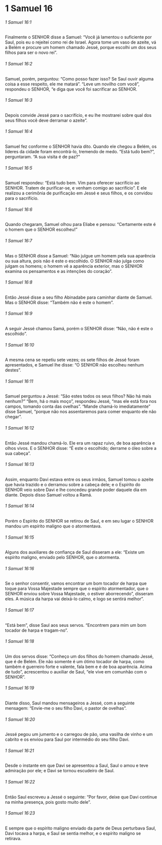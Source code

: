 # 1 Samuel 16

###### 1 Samuel 16:1

Finalmente o SENHOR disse a Samuel: “Você já lamentou o suficiente por Saul, pois eu o rejeitei como rei de Israel. Agora tome um vaso de azeite, vá a Belém e procure um homem chamado Jessé, porque escolhi um dos seus filhos para ser o novo rei”.

###### 1 Samuel 16:2

Samuel, porém, perguntou: “Como posso fazer isso? Se Saul ouvir alguma coisa a esse respeito, ele me matará”. “Leve um novilho com você”, respondeu o SENHOR, “e diga que você foi sacrificar ao SENHOR.

###### 1 Samuel 16:3

Depois convide Jessé para o sacrifício, e eu lhe mostrarei sobre qual dos seus filhos você deve derramar o azeite”.

###### 1 Samuel 16:4

Samuel fez conforme o SENHOR havia dito. Quando ele chegou a Belém, os líderes da cidade foram encontrá-lo, tremendo de medo. “Está tudo bem?”, perguntaram. “A sua visita é de paz?”

###### 1 Samuel 16:5

Samuel respondeu: “Está tudo bem. Vim para oferecer sacrifício ao SENHOR. Tratem de purificar-se, e venham comigo ao sacrifício”. E ele realizou a cerimônia de purificação em Jessé e seus filhos, e os convidou para o sacrifício.

###### 1 Samuel 16:6

Quando chegaram, Samuel olhou para Eliabe e pensou: “Certamente este é o homem que o SENHOR escolheu!”

###### 1 Samuel 16:7

Mas o SENHOR disse a Samuel: “Não julgue um homem pela sua aparência ou sua altura, pois não é este o escolhido. O SENHOR não julga como julgam os homens; o homem vê a aparência exterior, mas o SENHOR examina os pensamentos e as intenções do coração”.

###### 1 Samuel 16:8

Então Jessé disse a seu filho Abinadabe para caminhar diante de Samuel. Mas o SENHOR disse: “Também não é este o homem”.

###### 1 Samuel 16:9

A seguir Jessé chamou Samá, porém o SENHOR disse: “Não, não é este o escolhido”.

###### 1 Samuel 16:10

A mesma cena se repetiu sete vezes; os sete filhos de Jessé foram apresentados, e Samuel lhe disse: “O SENHOR não escolheu nenhum destes”.

###### 1 Samuel 16:11

Samuel perguntou a Jessé: “São estes todos os seus filhos? Não há mais nenhum?” “Bem, há o mais moço”, respondeu Jessé, “mas ele está fora nos campos, tomando conta das ovelhas”. “Mande chamá-lo imediatamente” disse Samuel, “porque não nos assentaremos para comer enquanto ele não chegar”.

###### 1 Samuel 16:12

Então Jessé mandou chamá-lo. Ele era um rapaz ruivo, de boa aparência e olhos vivos. E o SENHOR disse: “É este o escolhido; derrame o óleo sobre a sua cabeça”.

###### 1 Samuel 16:13

Assim, enquanto Davi estava entre os seus irmãos, Samuel tomou o azeite que havia trazido e o derramou sobre a cabeça dele; e o Espírito do SENHOR veio sobre Davi e lhe concedeu grande poder daquele dia em diante. Depois disso Samuel voltou a Ramá.

###### 1 Samuel 16:14

Porém o Espírito do SENHOR se retirou de Saul, e em seu lugar o SENHOR mandou um espírito maligno que o atormentava.

###### 1 Samuel 16:15

Alguns dos auxiliares de confiança de Saul disseram a ele: “Existe um espírito maligno, enviado pelo SENHOR, que o atormenta.

###### 1 Samuel 16:16

Se o senhor consentir, vamos encontrar um bom tocador de harpa que toque para Vossa Majestade sempre que o espírito atormentador, que o SENHOR enviou sobre Vossa Majestade, o estiver aborrecendo”, disseram eles. A música da harpa vai deixá-lo calmo, e logo se sentirá melhor”.

###### 1 Samuel 16:17

“Está bem”, disse Saul aos seus servos. “Encontrem para mim um bom tocador de harpa e tragam-no”.

###### 1 Samuel 16:18

Um dos servos disse: “Conheço um dos filhos do homem chamado Jessé, que é de Belém. Ele não somente é um ótimo tocador de harpa, como também é guerreiro forte e valente, fala bem e é de boa aparência. Acima de tudo”, acrescentou o auxiliar de Saul, “ele vive em comunhão com o SENHOR”.

###### 1 Samuel 16:19

Diante disso, Saul mandou mensageiros a Jessé, com a seguinte mensagem: “Envie-me o seu filho Davi, o pastor de ovelhas”.

###### 1 Samuel 16:20

Jessé pegou um jumento e o carregou de pão, uma vasilha de vinho e um cabrito e os enviou para Saul por intermédio do seu filho Davi.

###### 1 Samuel 16:21

Desde o instante em que Davi se apresentou a Saul, Saul o amou e teve admiração por ele; e Davi se tornou escudeiro de Saul.

###### 1 Samuel 16:22

Então Saul escreveu a Jessé o seguinte: “Por favor, deixe que Davi continue na minha presença, pois gosto muito dele”.

###### 1 Samuel 16:23

E sempre que o espírito maligno enviado da parte de Deus perturbava Saul, Davi tocava a harpa, e Saul se sentia melhor, e o espírito maligno se retirava.

